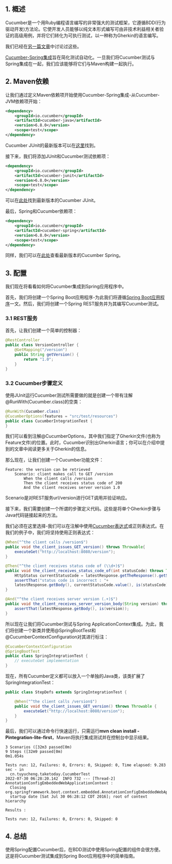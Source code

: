 ## 1. 概述

Cucumber是一个用Ruby编程语言编写的非常强大的测试框架，它遵循BDD(行为驱动开发)方法论。它使开发人员能够以纯文本形式编写可由非技术利益相关者验证的高级用例，并将它们转化为可执行测试，以一种称为Gherkin的语言编写。

我们已经在[另一篇文章](https://www.baeldung.com/cucumber-rest-api-testing)中讨论过这些。

[Cucumber-Spring集成](https://spring.io/blog/2013/08/04/webinar-replay-spring-with-cucumber-for-automation)旨在简化测试自动化。一旦我们将Cucumber测试与Spring集成在一起，我们应该能够将它们与Maven构建一起执行。

## 2. Maven依赖

让我们通过定义Maven依赖项开始使用Cucumber-Spring集成-从Cucumber-JVM依赖项开始：

```xml
<dependency>
    <groupId>io.cucumber</groupId>
    <artifactId>cucumber-java</artifactId>
    <version>6.8.0</version>
    <scope>test</scope>
</dependency>
```

Cucumber JUnit的最新版本可以在[这里](https://central.sonatype.com/artifact/io.cucumber/cucumber-java/7.11.1)找到。

接下来，我们将添加JUnit和Cucumber测试依赖项：

```xml
<dependency>
    <groupId>io.cucumber</groupId>
    <artifactId>cucumber-junit</artifactId>
    <version>6.8.0</version>
    <scope>test</scope>
</dependency>
```

可以在[此处](https://central.sonatype.com/artifact/io.cucumber/cucumber-junit/7.11.1)找到最新版本的Cucumber JUnit。

最后，Spring和Cucumber依赖项：

```xml
<dependency>
    <groupId>io.cucumber</groupId>
    <artifactId>cucumber-spring</artifactId>
    <version>6.8.0</version>
    <scope>test</scope>
</dependency>
```

同样，我们可以在[此处](https://central.sonatype.com/artifact/io.cucumber/cucumber-spring/7.11.1)查看最新版本的Cucumber Spring。

## 3. 配置

我们现在将看看如何将Cucumber集成到Spring应用程序中。

首先，我们将创建一个Spring Boot应用程序-为此我们将遵循[Spring Boot应用程序](https://www.baeldung.com/spring-boot-application-configuration)一文。然后，我们将创建一个Spring REST服务并为其编写Cucumber测试。

### 3.1 REST服务

首先，让我们创建一个简单的控制器：

```java
@RestController
public class VersionController {
    @GetMapping("/version")
    public String getVersion() {
        return "1.0";
    }
}
```

### 3.2 Cucumber步骤定义

使用JUnit运行Cucumber测试所需要做的就是创建一个带有注解@RunWith(Cucumber.class)的空类：

```java
@RunWith(Cucumber.class)
@CucumberOptions(features = "src/test/resources")
public class CucumberIntegrationTest {
}
```

我们可以看到注解@CucumberOptions，其中我们指定了Gherkin文件(也称为Feature文件)的位置。此时，Cucumber识别出Gherkin语言；你可以在介绍中提到的文章中阅读更多关于Gherkin的信息。

那么现在，让我们创建一个Cucumber功能文件：

```gherkin
Feature: the version can be retrieved
    Scenario: client makes call to GET /version
        When the client calls /version
        Then the client receives status code of 200
        And the client receives server version 1.0
```

Scenario是对REST服务url/version进行GET调用并验证响应。

接下来，我们需要创建一个所谓的步骤定义代码。这些是将单个Gherkin步骤与Java代码链接起来的方法。

我们必须在这里选择-我们可以在注解中使用[Cucumber表达式](https://cucumber.io/docs/cucumber/cucumber-expressions/)或正则表达式。在我们的例子中，我们将坚持使用正则表达式：

```java
@When("^the client calls /version$")
public void the_client_issues_GET_version() throws Throwable{
    executeGet("http://localhost:8080/version");
}

@Then("^the client receives status code of (\\d+)$")
public void the_client_receives_status_code_of(int statusCode) throws Throwable {
    HttpStatus currentStatusCode = latestResponse.getTheResponse().getStatusCode();
    assertThat("status code is incorrect : "+ 
    latestResponse.getBody(), currentStatusCode.value(), is(statusCode));
}

@And("^the client receives server version (.+)$")
public void the_client_receives_server_version_body(String version) throws Throwable {
    assertThat(latestResponse.getBody(), is(version));
}
```

所以现在让我们将Cucumber测试与Spring ApplicationContext集成。为此，我们将创建一个新类并使用@SpringBootTest和@CucumberContextConfiguration对其进行标注：

```java
@CucumberContextConfiguration
@SpringBootTest
public class SpringIntegrationTest {
    // executeGet implementation
}
```

现在，所有Cucumber定义都可以放入一个单独的Java类，该类扩展了SpringIntegrationTest：

```java
public class StepDefs extends SpringIntegrationTest {

    @When("^the client calls /version$")
    public void the_client_issues_GET_version() throws Throwable {
        executeGet("http://localhost:8080/version");
    }
}
```

最后，我们可以通过命令行快速运行，只需运行**mvn clean install -Pintegration-lite-first**，Maven将执行集成测试并在控制台中显示结果。

```shell
3 Scenarios ([32m3 passed[0m)
9 Steps ([32m9 passed[0m)
0m1.054s

Tests run: 12, Failures: 0, Errors: 0, Skipped: 0, Time elapsed: 9.283 sec - in
  cn.tuyucheng.taketoday.CucumberTest
2022-07-30 06:28:20.142  INFO 732 --- [Thread-2] AnnotationConfigEmbeddedWebApplicationContext :
  Closing org.springframework.boot.context.embedded.AnnotationConfigEmbeddedWebApplicationContext:
  startup date [Sat Jul 30 06:28:12 CDT 2016]; root of context hierarchy

Results :

Tests run: 12, Failures: 0, Errors: 0, Skipped: 0
```

## 4. 总结

使用Spring配置Cucumber后，在BDD测试中使用Spring配置的组件会很方便。这是将Cucumber测试集成到Spring Boot应用程序中的简单指南。